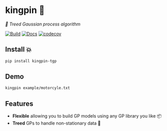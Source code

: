 # kingpin 🎳

_👀 Treed Gaussian process algorithm_

[![Build](https://github.com/andrewfowlie/kingpin/actions/workflows/python-app.yml/badge.svg)](https://github.com/andrewfowlie/kingpin/actions/workflows/python-app.yml)
[![Docs](https://readthedocs.org/projects/kingpin-docs/badge/?version=latest)](https://kingpin-docs.readthedocs.io/en/latest/)
[![codecov](https://codecov.io/gh/andrewfowlie/kingpin/branch/main/graph/badge.svg)](https://codecov.io/gh/andrewfowlie/kingpin)


## Install 💥

```bash
pip install kingpin-tgp
```

## Demo

```bash
kingpin example/motorcyle.txt
```

## Features

- **Flexible** allowing you to build GP models using any GP library you like 📦
- **Treed** GPs to handle non-stationary data 🌟

